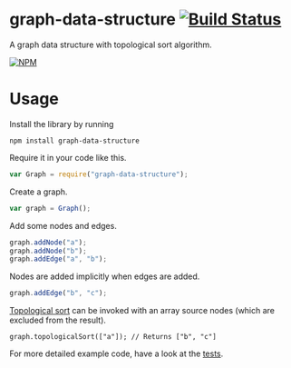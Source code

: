 # graph-data-structure [![Build Status](https://travis-ci.org/curran/graph-data-structure.svg?branch=master)](https://travis-ci.org/curran/graph-data-structure)

A graph data structure with topological sort algorithm.

[![NPM](https://nodei.co/npm/graph-data-structure.png)](https://nodei.co/npm/graph-data-structure/)

# Usage

Install the library by running

`npm install graph-data-structure`

Require it in your code like this.

```javascript
var Graph = require("graph-data-structure");
```

Create a graph.

```javascript
var graph = Graph();
```

Add some nodes and edges.

```javascript
graph.addNode("a");
graph.addNode("b");
graph.addEdge("a", "b");
```

Nodes are added implicitly when edges are added.

```javascript
graph.addEdge("b", "c");
```

[Topological sort](https://en.wikipedia.org/wiki/Topological_sorting) can be invoked with an array source nodes (which are excluded from the result).

```
graph.topologicalSort(["a"]); // Returns ["b", "c"]
```

For more detailed example code, have a look at the [tests](https://github.com/curran/graph-data-structure/blob/master/test.js).
